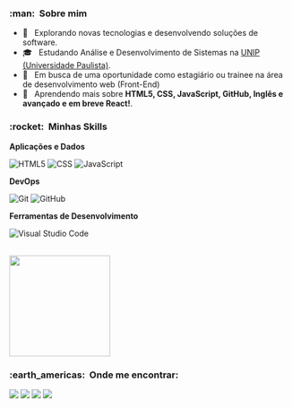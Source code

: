 

<h3> :man: &nbsp;Sobre mim </h3>

- 🤔 &nbsp; Explorando novas tecnologias e desenvolvendo soluções de software.
- 🎓 &nbsp; Estudando Análise e Desenvolvimento de Sistemas na <a href="https://inscricoes.unip.br/inscricao?utm_source=google&utm_medium=cpc&utm_content=search&utm_campaign=presencial&ds_rl=1260386&gclid=Cj0KCQjw3f6HBhDHARIsAD_i3D8s7LGEGbcd_dwbht5AQ9dywgEl2_UBb5aP1TAz6wJAjFAOU22D6ccaAjBEEALw_wcB&gclsrc=aw.ds">UNIP (Universidade Paulista)</a>.
- 💼 &nbsp; Em busca de uma oportunidade como estagiário ou trainee na área de desenvolvimento web (Front-End)</a>
- 🌱 &nbsp; Aprendendo mais sobre **HTML5, CSS, JavaScript, GitHub, Inglês e avançado e em breve React!**.

<h3> :rocket: &nbsp;Minhas Skills </h3>

**Aplicações e Dados**

  ![HTML5](https://img.shields.io/badge/-HTML5-333333?style=flat&logo=HTML5)
  ![CSS](https://img.shields.io/badge/-CSS-333333?style=flat&logo=CSS3&logoColor=1572B6)
  ![JavaScript](https://img.shields.io/badge/-JavaScript-333333?style=flat&logo=javascript)
 

**DevOps**

  ![Git](https://img.shields.io/badge/-Git-333333?style=flat&logo=git)
  ![GitHub](https://img.shields.io/badge/-GitHub-333333?style=flat&logo=github)

**Ferramentas de Desenvolvimento**

  ![Visual Studio Code](https://img.shields.io/badge/-Visual%20Studio%20Code-333333?style=flat&logo=visual-studio-code&logoColor=007ACC)

<br/>

<a href="https://github.com/eduardo12561">
  <img height="180em" src="https://github-readme-stats.vercel.app/api?username=Eduardo12561&theme=dracula&show_icons=true" />
</a>

<br/>

<h3> :earth_americas: &nbsp;Onde me encontrar: </h3> 

  <a href="mailto:pontes.cisa@gmail.com?subject=Hello%20again" alt="Gmail">
  <img src="https://img.shields.io/badge/-Gmail-FF0000?style=flat-square&labelColor=FF0000&logo=gmail&logoColor=white&link=LINK-DO-SEU-EMAIL" /></a>

  <a href="https://www.linkedin.com/in/eduardo-breda-528ab8209/" alt="Linkedin">
  <img src="https://img.shields.io/badge/-Linkedin-0e76a8?style=flat-square&logo=Linkedin&logoColor=white&link=LINK-DO-SEU-LINKEDIN" /></a>

  <a href="https://wa.me/5519988990383" alt="WhatsApp">
  <img src="https://img.shields.io/badge/-WhatsApp-25d366?style=flat-square&labelColor=25d366&logo=whatsapp&logoColor=white&link=API-DO-SEU-WHATSAPP"/></a>


  <a href="https://www.instagram.com/eduardopontesb/" alt="Instagram">
  <img src="https://img.shields.io/badge/-Instagram-DF0174?style=flat-square&labelColor=DF0174&logo=instagram&logoColor=white&link=LINK-DO-SEU-INSTAGRAM"/></a>
</p>  


